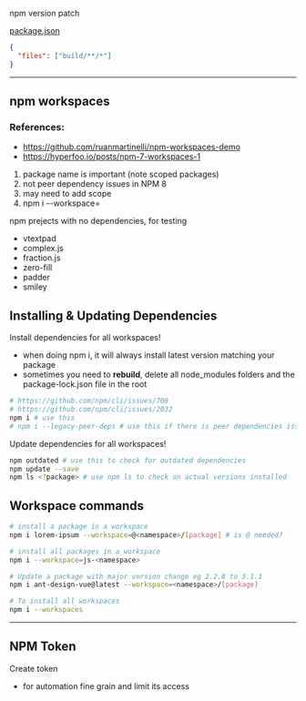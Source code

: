 npm version patch

[package.json](https://docs.npmjs.com/cli/v7/configuring-npm/package-json)

```json
{
  "files": ["build/**/*"]
}
```

---

## npm workspaces

### References:

- https://github.com/ruanmartinelli/npm-workspaces-demo
- https://hyperfoo.io/posts/npm-7-workspaces-1

1. package name is important (note scoped packages)
2. not peer dependency issues in NPM 8
3. may need to add scope
4. npm i --workspace=<a-workspace>

npm prejects with no dependencies, for testing

- vtextpad
- complex.js
- fraction.js
- zero-fill
- padder
- smiley


## Installing & Updating Dependencies

Install dependencies for all workspaces!

- when doing npm i, it will always install latest version matching your package
- sometimes you need to **rebuild**, delete all node_modules folders and the package-lock.json file in the root

```bash
# https://github.com/npm/cli/issues/708
# https://github.com/npm/cli/issues/2032
npm i # use this
# npm i --legacy-peer-deps # use this if there is peer dependencies issues, but not recommended
```

Update dependencies for all workspaces!

```bash
npm outdated # use this to check for outdated dependencies
npm update --save
npm ls <?package> # use npm ls to check on actual versions installed
```

## Workspace commands

```bash
# install a package in a workspace
npm i lorem-ipsum --workspace=@<namespace>/[package] # is @ needed?

# install all packages in a workspace
npm i --workspace=js-<namespace>

# Update a package with major version change eg 2.2.8 to 3.1.1
npm i ant-design-vue@latest --workspace=<namespace>/[package]

# To install all workspaces
npm i --workspaces
```

---

## NPM Token

Create token

- for automation fine grain and limit its access
